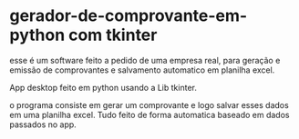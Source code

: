 # gerador-de-comprovante-em-python com tkinter

esse é um software feito a pedido de uma empresa real, para geração e emissão de comprovantes e salvamento automatico em planilha excel.

App desktop feito em python usando a Lib tkinter.

o programa consiste em gerar um comprovante e logo salvar esses dados em uma planilha excel. Tudo feito de forma automatica baseado em dados passados no app.

